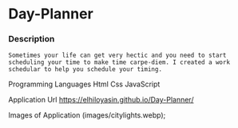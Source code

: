 # Day-Planner

### Description
```
Sometimes your life can get very hectic and you need to start scheduling your time to make time carpe-diem. I created a work schedular to help you schedule your timing. 
```

Programming Languages
Html
Css
JavaScript

Application Url
https://elhiloyasin.github.io/Day-Planner/

Images of Application
(images/citylights.webp);
